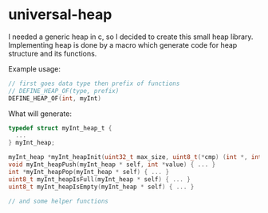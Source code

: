 # universal-heap
I needed a generic heap in c, so I decided to create this small heap library.
Implementing heap is done by a macro which generate code for heap structure and its functions.

Example usage: 
```c
// first goes data type then prefix of functions
// DEFINE_HEAP_OF(type, prefix)
DEFINE_HEAP_OF(int, myInt)
```

What will generate:
```c
typedef struct myInt_heap_t {
  ...
} myInt_heap;

myInt_heap *myInt_heapInit(uint32_t max_size, uint8_t(*cmp) (int *, int *)) { ... }
void myInt_heapPush(myInt_heap * self, int *value) { ... }
int *myInt_heapPop(myInt_heap * self) { ... }
uint8_t myInt_heapIsFull(myInt_heap * self) { ... }
uint8_t myInt_heapIsEmpty(myInt_heap * self) { ... }

// and some helper functions

```
